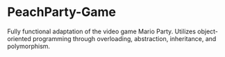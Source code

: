 # PeachParty-Game
Fully functional adaptation of the video game Mario Party.
Utilizes object-oriented programming through overloading, abstraction, inheritance, and polymorphism.
